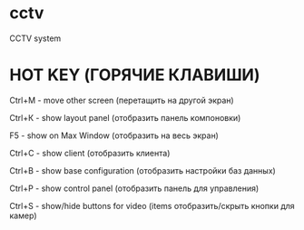 # cctv
CCTV system
<h1>HOT KEY (ГОРЯЧИЕ КЛАВИШИ)</h1>

<p>Ctrl+M - move other screen (перетащить на другой экран)</p>
<p>Ctrl+К - show layout panel (отобразить панель компоновки)</p>
<p>F5 - show on Max Window (отобразить на весь экран)</p>
<p>Ctrl+С - show client (отобразить клиента)</p>
<p>Ctrl+B - show base configuration (отобразить настройки баз данных)</p>
<p>Ctrl+P - show control panel (отобразить панель для управления) </p>
<p>Ctrl+S - show/hide buttons for video (items отобразить/скрыть кнопки для камер)</p>
